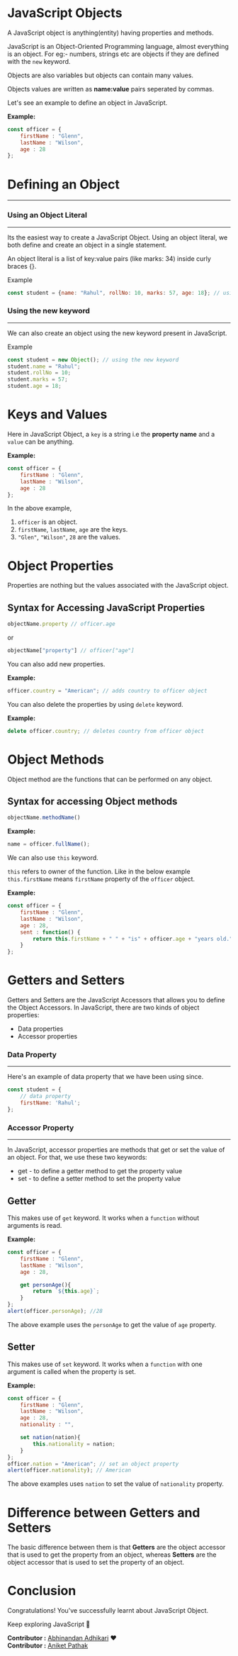 # JavaScript Objects
A JavaScript object is anything(entity) having properties and methods.

JavaScript is an Object-Oriented Programming language, almost everything is an object. For eg:- numbers, strings etc are objects if they are defined with the ```new``` keyword.

Objects are also variables but objects can contain many values.

Objects values are written as __name:value__ pairs seperated by commas.

Let's see an example to define an object in JavaScript.

__Example:__
```javascript
const officer = {
    firstName : "Glenn",
    lastName : "Wilson",
    age : 28
};
```
# Defining an Object
---

### Using an Object Literal
---
Its the easiest way to create a JavaScript Object. Using an object literal, we both define and create an object in a single statement.

An object literal is a list of key:value pairs (like marks: 34) inside curly braces {}.

Example
```js
const student = {name: "Rahul", rollNo: 10, marks: 57, age: 18}; // using Object Literal
```

### Using the new keyword 
---
We can also create an object using the new keyword present in JavaScript.

Example
```js
const student = new Object(); // using the new keyword
student.name = "Rahul";
student.rollNo = 10; 
student.marks = 57;
student.age = 18; 
```

# Keys and Values

Here in JavaScript Object, a ```key``` is a string i.e the __property name__ and a ```value``` can be anything.

__Example:__
```javascript
const officer = {
    firstName : "Glenn",
    lastName : "Wilson",
    age : 28
};
```
In the above example,
1. ```officer``` is an object.
2. ```firstName```, ```lastName```, ```age``` are the keys.
3. ```"Glen"```, ```"Wilson"```, ```28``` are the values.
# Object Properties
Properties are nothing but the values associated with the JavaScript object.

## Syntax for Accessing JavaScript Properties
```js
objectName.property // officer.age
```
or
```js
objectName["property"] // officer["age"]
```
You can also add new properties.

__Example:__
```javascript
officer.country = "American"; // adds country to officer object
```
You can also delete the properties by using ```delete``` keyword.

__Example:__
```javascript
delete officer.country; // deletes country from officer object
```
# Object Methods
Object method are the functions that can be performed on any object.
## Syntax for accessing Object methods

```js
objectName.methodName()
```
__Example:__
```javascript 
name = officer.fullName();
```
We can also use ```this``` keyword.

```this``` refers to owner of the function. Like in the below example ```this.firstName``` means ```firstName``` property of the ```officer``` object.

__Example:__
```javascript
const officer = {
    firstName : "Glenn",
    lastName : "Wilson",
    age : 28,
    sent : function() {
        return this.firstName + " " + "is" + officer.age + "years old."; // Glenn is 28 years old.
    }
};
```

# Getters and Setters
Getters and Setters are the JavaScript Accessors that allows you to define the Object Accessors.
In JavaScript, there are two kinds of object properties:
- Data properties
- Accessor properties

### Data Property
---
Here's an example of data property that we have been using since.

```js
const student = {
    // data property
    firstName: 'Rahul';
};
```

### Accessor Property
---
In JavaScript, accessor properties are methods that get or set the value of an object. For that, we use these two keywords:
- get - to define a getter method to get the property value
- set - to define a setter method to set the property value

## Getter
This makes use of ```get``` keyword. It works when a ```function``` without arguments is read.

__Example:__
```javascript
const officer = {
    firstName : "Glenn",
    lastName : "Wilson",
    age : 28,

    get personAge(){
        return `${this.age}`;
    }
};
alert(officer.personAge); //28
```

The above example uses the ```personAge``` to get the value of ```age``` property.

## Setter
This makes use of ```set``` keyword. It works when a ```function``` with one argument is called when the property is set.

__Example:__
```javascript
const officer = {
    firstName : "Glenn",
    lastName : "Wilson",
    age : 28,
    nationality : "",

    set nation(nation){
        this.nationality = nation;
    }
};
officer.nation = "American"; // set an object property
alert(officer.nationality); // American
```
The above examples uses ```nation``` to set the value of ```nationality``` property.

# Difference between Getters and Setters
The basic difference between them is that __Getters__ are the object accessor that is used to get the property from an object, whereas __Setters__ are the object accessor that is used to set the property of an object.

# Conclusion

Congratulations! You've successfully learnt about JavaScript Object.

Keep exploring JavaScript :wave:

__Contributor :__ [Abhinandan Adhikari](https://github.com/AbhinandanAdhikari) :heart: 
<br> __Contributor :__ [Aniket Pathak](https://github.com/aniketpathak028)
